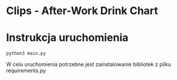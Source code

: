 # Clips - After-Work Drink Chart

# Instrukcja uruchomienia
    python3 main.py

W celu uruchomienia potrzebne jest zainstalowanie bibliotek z pliku requirements.py

